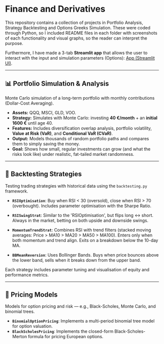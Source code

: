 # Finance and Derivatives

This repository contains a collection of projects in Portfolio Analysis, Strategy Backtesting and Options Greeks Simulation. These were coded through Python, so I included README files in each folder with screenshots of each functionality and visual graphs, so the reader can interpret the purpose.

Furthermore, I have made a 3-tab **Streamlit app** that allows the user to interact with the input and simulation parameters (Options): [App (Streamlit UI)](OptionGreeksSimulator/README.md).

---

## 📊 Portfolio Simulation & Analysis

Monte Carlo simulation of a long-term portfolio with monthly contributions (Dollar-Cost Averaging).

- **Assets:** QQQ, MSCI, GLD, VOO.
- **Strategy:** Simulates with Monte Carlo: investing **40 €/month** + an **initial 1600 €** until age 40.
- **Features:** Includes diversification overlap analysis, portfolio volatility, **Value at Risk (VaR)**, and **Conditional VaR (CVaR)**.
- **Output:** Models thousands of random portfolio paths and compares them to simply saving the money.
- **Goal:** Shows how small, regular investments can grow (and what the risks look like) under realistic, fat-tailed market randomness.

---

## 🤖 Backtesting Strategies

Testing trading strategies with historical data using the `backtesting.py` framework.

- **`RSIOptimisation`**:
  Buy when RSI < 30 (oversold), close when RSI > 70 (overbought). Includes parameter optimisation with the Sharpe Ratio.

- **`RSISwingStrat`**:
  Similar to the 'RSIOptimisation', but flips long ↔ short. Always in the market, betting on both upside and downside swings.

- **`MomentumTrendStrat`**:
  Combines RSI with trend filters (stacked moving averages: Price > MA10 > MA20 > MA50 > MA100). Enters only when both momentum and trend align. Exits on a breakdown below the 10-day MA.

- **`BBMeanReversion`**:
  Uses Bollinger Bands. Buys when price bounces above the lower band, sells when it breaks down from the upper band.

Each strategy includes parameter tuning and visualisation of equity and performance metrics.

---

## 💸 Pricing Models

Models for option pricing and risk — e.g., Black-Scholes, Monte Carlo, and binomial trees.

- **`BinomialOptionPricing`**: Implements a multi-period binomial tree model for option valuation.
- **`BlackScholesPricing`**: Implements the closed-form Black-Scholes-Merton formula for pricing European options.
